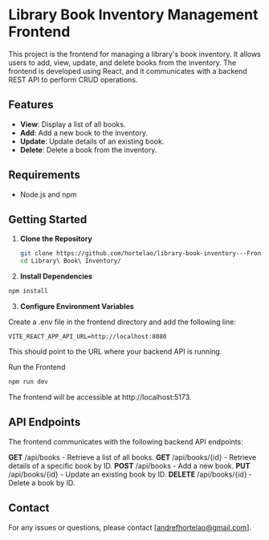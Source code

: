 # Library Book Inventory Management Frontend

This project is the frontend for managing a library's book inventory. It allows users to add, view, update, and delete books from the inventory. The frontend is developed using React, and it communicates with a backend REST API to perform CRUD operations.

## Features

- **View**: Display a list of all books.
- **Add**: Add a new book to the inventory.
- **Update**: Update details of an existing book.
- **Delete**: Delete a book from the inventory.

## Requirements

- Node.js and npm

## Getting Started

1. **Clone the Repository**

   ```sh
   git clone https://github.com/hortelao/library-book-inventory---Frontend
   cd Library\ Book\ Inventory/

   ```

2. **Install Dependencies**

```sh
npm install
```

3. **Configure Environment Variables**

Create a .env file in the frontend directory and add the following line:

```env
VITE_REACT_APP_API_URL=http://localhost:8080
```
This should point to the URL where your backend API is running.

Run the Frontend

```sh
npm run dev
```

The frontend will be accessible at http://localhost:5173.

## API Endpoints

The frontend communicates with the following backend API endpoints:

**GET** /api/books - Retrieve a list of all books.
**GET** /api/books/{id} - Retrieve details of a specific book by ID.
**POST** /api/books - Add a new book.
**PUT** /api/books/{id} - Update an existing book by ID.
**DELETE** /api/books/{id} - Delete a book by ID.

## Contact
For any issues or questions, please contact [andrefhortelao@gmail.com].
